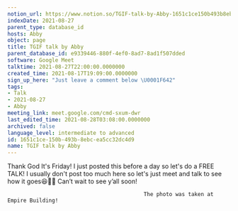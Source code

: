 ```yaml
---
notion_url: https://www.notion.so/TGIF-talk-by-Abby-1651c1ce150b493b8ebcea5cc32dc4d9
indexDate: 2021-08-27
parent_type: database_id
hosts: Abby
object: page
title: TGIF talk by Abby
parent_database_id: e9339446-880f-4ef0-8ad7-8ad1f507dded
software: Google Meet
talktime: 2021-08-27T22:00:00.0000000
created_time: 2021-08-17T19:09:00.0000000
sign_up_here: "Just leave a comment below \U0001F642"
tags:
- Talk
- 2021-08-27
- Abby
meeting_link: meet.google.com/cmd-sxum-dwr
last_edited_time: 2021-08-28T03:08:00.0000000
archived: false
language_level: intermediate to advanced
id: 1651c1ce-150b-493b-8ebc-ea5cc32dc4d9
name: TGIF talk by Abby
---
```




Thank God It's Friday! I just posted this before a day so let's do a FREE TALK!
I usually don't post too much here so let's just meet and talk to see how it goes😆👍🏻
Can’t wait to see y’all soon!



                                               The photo was taken at Empire Building!











